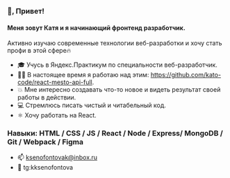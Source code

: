 ### 👋, Привет! 
#### Меня зовут Катя и я начинающий фронтенд разработчик. 
Активно изучаю современные технологии веб-разработки и хочу стать профи в этой сфере🔥  
 
 

- 🎓 Учусь в Яндекс.Практикум по специальности веб-разработчик. 
- 👨‍💻 В настоящее время я работаю над этим: https://github.com/kato-code/react-mesto-api-full. 
- 💥 Мне интересно создавать что-то новое и видеть результат своей работы в действии. 
- 💻 Стремлюсь писать чистый и читабельный код. 
- ⚛️ Хочу работать на React.


### Навыки: HTML / CSS / JS / React / Node / Express/ MongoDB / Git / Webpack / Figma


- 📫 ksenofontovak@inbox.ru 
- 📱 tg:kksenofontova 






